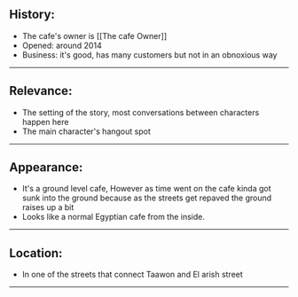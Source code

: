 
## History:
- The cafe's owner is [[The cafe Owner]]
- Opened: around 2014 
- Business: it's good, has many customers but not in an obnoxious way
---
## Relevance:
- The setting of the story, most conversations between characters happen here
- The main character's hangout spot
---
## Appearance:
- It's a ground level cafe, However as time went on the cafe kinda got sunk into the ground because as the streets get repaved the ground raises up a bit
- Looks like a normal Egyptian cafe from the inside.
---
## Location: 
- In one of the streets that connect Taawon and El arish street
---